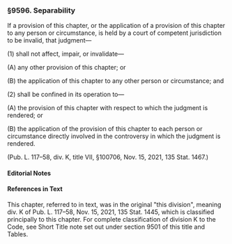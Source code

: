 ### §9596. Separability ###

If a provision of this chapter, or the application of a provision of this chapter to any person or circumstance, is held by a court of competent jurisdiction to be invalid, that judgment—

(1) shall not affect, impair, or invalidate—

(A) any other provision of this chapter; or

(B) the application of this chapter to any other person or circumstance; and

(2) shall be confined in its operation to—

(A) the provision of this chapter with respect to which the judgment is rendered; or

(B) the application of the provision of this chapter to each person or circumstance directly involved in the controversy in which the judgment is rendered.

(Pub. L. 117–58, div. K, title VII, §100706, Nov. 15, 2021, 135 Stat. 1467.)

#### **Editorial Notes** ####

#### References in Text ####

This chapter, referred to in text, was in the original "this division", meaning div. K of Pub. L. 117–58, Nov. 15, 2021, 135 Stat. 1445, which is classified principally to this chapter. For complete classification of division K to the Code, see Short Title note set out under section 9501 of this title and Tables.